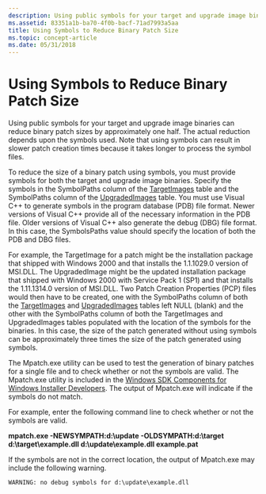 ```yaml
---
description: Using public symbols for your target and upgrade image binaries can reduce binary patch sizes by approximately one half.
ms.assetid: 83351a1b-ba70-4f0b-bacf-71ad7993a5aa
title: Using Symbols to Reduce Binary Patch Size
ms.topic: concept-article
ms.date: 05/31/2018
---
```


# Using Symbols to Reduce Binary Patch Size

Using public symbols for your target and upgrade image binaries can reduce binary patch sizes by approximately one half. The actual reduction depends upon the symbols used. Note that using symbols can result in slower patch creation times because it takes longer to process the symbol files.

To reduce the size of a binary patch using symbols, you must provide symbols for both the target and upgrade image binaries. Specify the symbols in the SymbolPaths column of the [TargetImages](targetimages-table-patchwiz-dll-.md) table and the SymbolPaths column of the [UpgradedImages](upgradedimages-table-patchwiz-dll-.md) table. You must use Visual C++ to generate symbols in the program database (PDB) file format. Newer versions of Visual C++ provide all of the necessary information in the PDB file. Older versions of Visual C++ also generate the debug (DBG) file format. In this case, the SymbolsPaths value should specify the location of both the PDB and DBG files.

For example, the TargetImage for a patch might be the installation package that shipped with Windows 2000 and that installs the 1.1.1029.0 version of MSI.DLL. The UpgradedImage might be the updated installation package that shipped with Windows 2000 with Service Pack 1 (SP1) and that installs the 1.11.1314.0 version of MSI.DLL. Two Patch Creation Properties (PCP) files would then have to be created, one with the SymbolPaths column of both the [TargetImages](targetimages-table-patchwiz-dll-.md) and [UpgradedImages](upgradedimages-table-patchwiz-dll-.md) tables left NULL (blank) and the other with the SymbolPaths column of both the TargetImages and UpgradedImages tables populated with the location of the symbols for the binaries. In this case, the size of the patch generated without using symbols can be approximately three times the size of the patch generated using symbols.

The Mpatch.exe utility can be used to test the generation of binary patches for a single file and to check whether or not the symbols are valid. The Mpatch.exe utility is included in the [Windows SDK Components for Windows Installer Developers](platform-sdk-components-for-windows-installer-developers.md). The output of Mpatch.exe will indicate if the symbols do not match.

For example, enter the following command line to check whether or not the symbols are valid.

**mpatch.exe -NEWSYMPATH:d:\\update -OLDSYMPATH:d:\\target d:\\target\\example.dll d:\\update\\example.dll example.pat**

If the symbols are not in the correct location, the output of Mpatch.exe may include the following warning.

``` syntax
WARNING: no debug symbols for d:\update\example.dll
```

 

 



